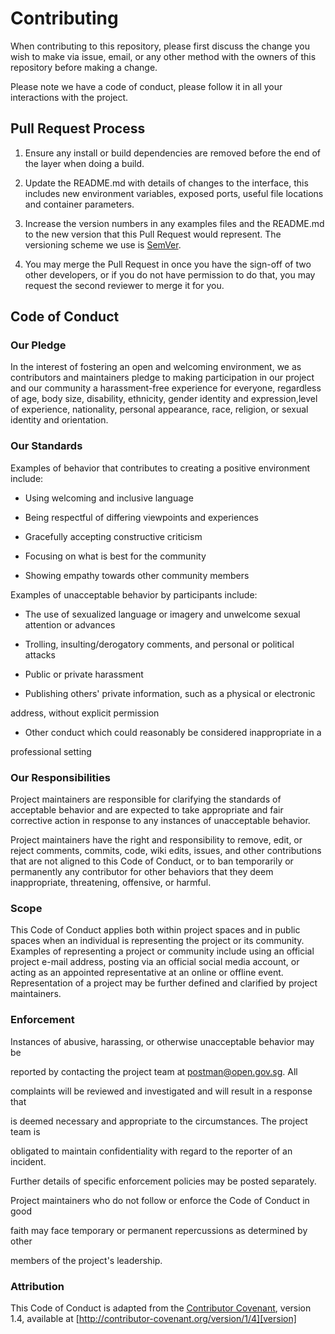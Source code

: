 # Contributing

  

When contributing to this repository, please first discuss the change you wish to make via issue, email, or any other method with the owners of this repository before making a change.

  

Please note we have a code of conduct, please follow it in all your interactions with the project.

  

## Pull Request Process

  

1. Ensure any install or build dependencies are removed before the end of the layer when doing a build.

2. Update the README.md with details of changes to the interface, this includes new environment variables, exposed ports, useful file locations and container parameters.

3. Increase the version numbers in any examples files and the README.md to the new version that this Pull Request would represent. The versioning scheme we use is [SemVer](http://semver.org/).

4. You may merge the Pull Request in once you have the sign-off of two other developers, or if you do not have permission to do that, you may request the second reviewer to merge it for you.

  

## Code of Conduct

  

### Our Pledge

  

In the interest of fostering an open and welcoming environment, we as contributors and maintainers pledge to making participation in our project and our community a harassment-free experience for everyone, regardless of age, body size, disability, ethnicity, gender identity and expression,level of experience, nationality, personal appearance, race, religion, or sexual identity and orientation.

  

### Our Standards

  

Examples of behavior that contributes to creating a positive environment include:

  

* Using welcoming and inclusive language

* Being respectful of differing viewpoints and experiences

* Gracefully accepting constructive criticism

* Focusing on what is best for the community

* Showing empathy towards other community members

  

Examples of unacceptable behavior by participants include:

  

* The use of sexualized language or imagery and unwelcome sexual attention or advances

* Trolling, insulting/derogatory comments, and personal or political attacks

* Public or private harassment

* Publishing others' private information, such as a physical or electronic

address, without explicit permission

* Other conduct which could reasonably be considered inappropriate in a

professional setting

  

### Our Responsibilities

  

Project maintainers are responsible for clarifying the standards of acceptable behavior and are expected to take appropriate and fair corrective action in response to any instances of unacceptable behavior.

  

Project maintainers have the right and responsibility to remove, edit, or reject comments, commits, code, wiki edits, issues, and other contributions that are not aligned to this Code of Conduct, or to ban temporarily or permanently any contributor for other behaviors that they deem inappropriate, threatening, offensive, or harmful.

  

### Scope

  

This Code of Conduct applies both within project spaces and in public spaces when an individual is representing the project or its community. Examples of representing a project or community include using an official project e-mail address, posting via an official social media account, or acting as an appointed representative at an online or offline event. Representation of a project may be further defined and clarified by project maintainers.

  

### Enforcement

  

Instances of abusive, harassing, or otherwise unacceptable behavior may be

reported by contacting the project team at postman@open.gov.sg. All

complaints will be reviewed and investigated and will result in a response that

is deemed necessary and appropriate to the circumstances. The project team is

obligated to maintain confidentiality with regard to the reporter of an incident.

Further details of specific enforcement policies may be posted separately.

  

Project maintainers who do not follow or enforce the Code of Conduct in good

faith may face temporary or permanent repercussions as determined by other

members of the project's leadership.

  

### Attribution

  

This Code of Conduct is adapted from the [Contributor Covenant][homepage], version 1.4, available at [http://contributor-covenant.org/version/1/4][version]

[homepage]: http://contributor-covenant.org
[version]: http://contributor-covenant.org/version/1/4/